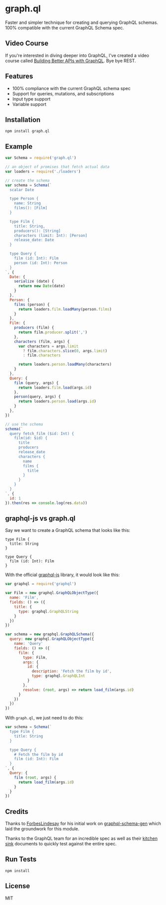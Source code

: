 
# graph.ql

  Faster and simpler technique for creating and querying GraphQL schemas. 100% compatible with the current GraphQL Schema spec.

## Video Course

  If you're interested in diving deeper into GraphQL, I've created a video course called [Building Better APIs with GraphQL](https://www.udemy.com/building-better-apis-with-graphql/?couponCode=RIPREST). Bye bye REST.

## Features

- 100% compliance with the current GraphQL schema spec
- Support for queries, mutations, and subscriptions
- Input type support
- Variable support

## Installation

```
npm install graph.ql
```

## Example

```js
var Schema = require('graph.ql')

// an object of promises that fetch actual data
var loaders = require('./loaders')

// create the schema
var schema = Schema(`
  scalar Date

  type Person {
    name: String
    films(): [Film]
  }

  type Film {
    title: String,
    producers(): [String]
    characters (limit: Int): [Person]
    release_date: Date
  }

  type Query {
    film (id: Int): Film
    person (id: Int): Person
  }
`, {
  Date: {
    serialize (date) {
      return new Date(date)
    }
  },
  Person: {
    films (person) {
      return loaders.film.loadMany(person.films)
    }
  },
  Film: {
    producers (film) {
      return film.producer.split(',')
    },
    characters (film, args) {
      var characters = args.limit
        ? film.characters.slice(0, args.limit)
        : film.characters

      return loaders.person.loadMany(characters)
    }
  },
  Query: {
    film (query, args) {
      return loaders.film.load(args.id)
    },
    person(query, args) {
      return loaders.person.load(args.id)
    }
  },
})

// use the schema
schema(`
  query fetch_film ($id: Int) {
    film(id: $id) {
      title
      producers
      release_date
      characters {
        name
        films {
          title
        }
      }
    }
  }
`, {
  id: 1
}).then(res => console.log(res.data))
```

## graphql-js vs graph.ql

Say we want to create a GraphQL schema that looks like this:

```
type Film {
  title: String
}

type Query {
  film (id: Int): Film
}
```

With the official [graphql-js](http://github.com/graphql/graphql-js) library, it would look like this:

```js
var graphql = require('graphql')

var Film = new graphql.GraphQLObjectType({
  name: 'Film',
  fields: () => ({
    title: {
      type: graphql.GraphQLString
    }
  })
})

var schema = new graphql.GraphQLSchema({
  query: new graphql.GraphQLObjectType({
    name: 'Query'
    fields: () => ({
      film: {
        type: Film,
        args: {
          id: {
            description: 'Fetch the film by id',
            type: graphql.GraphQLInt
          }
        },
        resolve: (root, args) => return load_film(args.id)
      }
    })
  })
})
```

With `graph.ql`, we just need to do this:

```js
var schema = Schema(`
  type Film {
    title: String
  }

  type Query {
    # Fetch the film by id
    film (id: Int): Film
  }
`, {
  Query: {
    film (root, args) {
      return load_film(args.id)
    }
  }
})
```

## Credits

Thanks to [ForbesLindesay](https://github.com/ForbesLindesay) for his initial work on [graphql-schema-gen](https://github.com/ForbesLindesay/graphql-schema-gen) which laid the groundwork for this module.

Thanks to the GraphQL team for an incredible spec as well as their [kitchen sink](https://github.com/graphql/graphql-js/tree/master/src/language/__tests__) documents to quickly test against the entire spec.

## Run Tests

```
npm install
```

## License

MIT
